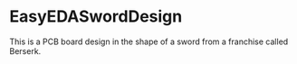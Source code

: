# EasyEDASwordDesign
This is a PCB board design in the shape of a sword from a franchise called Berserk.
